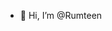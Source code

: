- 👋 Hi, I’m @Rumteen
<!---
Rumteen/Rumteen is a ✨ special ✨ repository because its `README.md` (this file) appears on your GitHub profile.
You can click the Preview link to take a look at your changes.
--->
